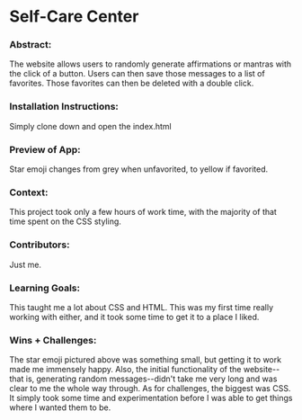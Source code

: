# Self-Care Center 

### Abstract:
The website allows users to randomly generate affirmations or mantras with the click of a button. Users can then save those messages to a list of favorites. Those favorites can then be deleted with a double click.

### Installation Instructions:
Simply clone down and open the index.html

### Preview of App:
Star emoji changes from grey when unfavorited, to yellow if favorited.

### Context:
This project took only a few hours of work time, with the majority of that time spent on the CSS styling.

### Contributors:
Just me.

### Learning Goals:
This taught me a lot about CSS and HTML. This was my first time really working with either, and it took some time to get it to a place I liked.

### Wins + Challenges:
The star emoji pictured above was something small, but getting it to work made me immensely happy. Also, the initial functionality of the website--that is, generating random messages--didn't take me very long and was clear to me the whole way through. As for challenges, the biggest was CSS. It simply took some time and experimentation before I was able to get things where I wanted them to be.